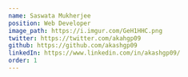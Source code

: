 ```yaml
---
name: Saswata Mukherjee
position: Web Developer
image_path: https://i.imgur.com/GeH1HHC.png
twitter: https://twitter.com/akahgp09
github: https://github.com/akashgp09
linkedIn: https://www.linkedin.com/in/akashgp09/
order: 1
---
```


